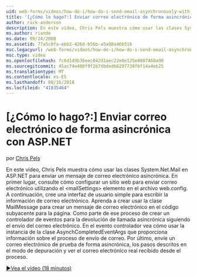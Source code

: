 ```yaml
---
uid: web-forms/videos/how-do-i/how-do-i-send-email-asynchronously-with-aspnet
title: '[¿Cómo lo hago?:] Enviar correo electrónico de forma asincrónica con ASP.NET | Microsoft Docs'
author: rick-anderson
description: En este vídeo, Chris Pels muestra cómo usar las clases System.Net.Mail en ASP.NET para enviar un mensaje de correo electrónico asincrónica. En primer lugar, consulte cómo configurar un si web...
ms.author: riande
ms.date: 09/24/2008
ms.assetid: 77a5c8fa-ebb2-426d-b56b-a5a98a46b516
msc.legacyurl: /web-forms/videos/how-do-i/how-do-i-send-email-asynchronously-with-aspnet
msc.type: video
ms.openlocfilehash: fc6d1d9b36eec042d1aec22e0e125e8807460a90
ms.sourcegitcommit: 45ac74e400f9f2b7dbded66297730f6f14a4eb25
ms.translationtype: MT
ms.contentlocale: es-ES
ms.lasthandoff: 08/16/2018
ms.locfileid: "41835464"
---
```

<a name="how-do-i-send-email-asynchronously-with-aspnet"></a>[¿Cómo lo hago?:] Enviar correo electrónico de forma asincrónica con ASP.NET
====================
por [Chris Pels](https://twitter.com/chrispels)

En este vídeo, Chris Pels muestra cómo usar las clases System.Net.Mail en ASP.NET para enviar un mensaje de correo electrónico asincrónica. En primer lugar, consulte cómo configurar un sitio web para enviar correo electrónico utilizando el &lt;mailSettings&gt; elemento en el archivo web.config. A continuación, cree una interfaz de usuario simple para escribir la información de correo electrónico. Aprenda a crear usar la clase MailMessage para crear un mensaje de correo electrónico en el código subyacente para la página. Como parte de ese proceso de crear un controlador de eventos para la devolución de llamada asincrónica siguiendo el envío del correo electrónico. En el evento controlador vea cómo usar la instancia de la clase AsynchCompletedEventArgs que proporciona información sobre el proceso de envío de correo. Por último, envíe un correo electrónico de prueba de forma asincrónica, los pasos descritos en el modo de depuración y ver el correo electrónico real recibido desde el proceso.

[&#9654;Vea el vídeo (18 minutos)](https://channel9.msdn.com/Blogs/ASP-NET-Site-Videos/how-do-i-send-email-asynchronously-with-aspnet)
